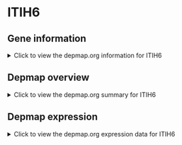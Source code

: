 <h1>ITIH6</h1>

<h2>Gene information</h2>
<details>
  <summary>Click to view the depmap.org information for ITIH6</summary>
  <iframe src="https://depmap.org/portal/gene/ITIH6?tab=about" style="border:none;width:100%;height:800px"></iframe>
</details>

<h2>Depmap overview</h2>
<details>
  <summary>Click to view the depmap.org summary for ITIH6</summary>
  <iframe src="https://depmap.org/portal/gene/ITIH6?tab=overview" style="border:none;width:100%;height:800px"></iframe>
</details>

<h2>Depmap expression</h2>
<details>
  <summary>Click to view the depmap.org expression data for ITIH6</summary>
  <iframe src="https://depmap.org/portal/gene/ITIH6?tab=characterization" style="border:none;width:100%;height:800px"></iframe>
</details>


<!--
<h2>Reactome Pathway diagram</h2>
<details>
  <summary>Click to view Reactome pathway for ITIH6</summary>
  PNAME
</details>
-->


